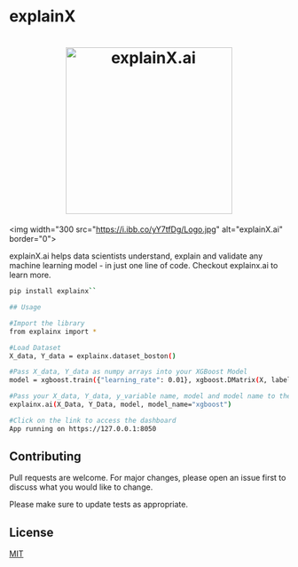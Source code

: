 # explainX
<h1 align="center">
	<img width="300 src="https://i.ibb.co/yY7tfDg/Logo.jpg" alt="explainX.ai" border="0"> 
	<br>
</h1>

<img width="300 src="https://i.ibb.co/yY7tfDg/Logo.jpg" alt="explainX.ai" border="0">


explainX.ai helps data scientists understand, explain and validate any machine learning model - in just one line of code. Checkout explainx.ai to learn more.


```bash
pip install explainx``

## Usage

#Import the library
from explainx import *

#Load Dataset
X_data, Y_data = explainx.dataset_boston()

#Pass X_data, Y_data as numpy arrays into your XGBoost Model
model = xgboost.train({"learning_rate": 0.01}, xgboost.DMatrix(X, label=Y_data), 100)

#Pass your X_data, Y_data, y_variable name, model and model name to the explainx function
explainx.ai(X_Data, Y_Data, model, model_name="xgboost")

#Click on the link to access the dashboard
App running on https://127.0.0.1:8050
```

## Contributing
Pull requests are welcome. For major changes, please open an issue first to discuss what you would like to change.

Please make sure to update tests as appropriate.

## License
[MIT](https://choosealicense.com/licenses/mit/)
